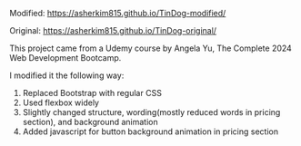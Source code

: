 Modified: https://asherkim815.github.io/TinDog-modified/

Original: https://asherkim815.github.io/TinDog-original/

This project came from a Udemy course by Angela Yu, The Complete 2024 Web Development Bootcamp.

I modified it the following way:

1. Replaced Bootstrap with regular CSS
2. Used flexbox widely
3. Slightly changed structure, wording(mostly reduced words in pricing section), and background animation
4. Added javascript for button background animation in pricing section
